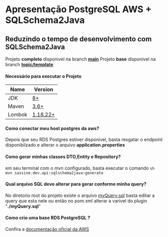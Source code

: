 # Apresentação PostgreSQL AWS + SQLSchema2Java
## Reduzindo o tempo de desenvolvimento com SQLSchema2Java 
Projeto **completo** disponivel na branch [**main**](https://github.com/Sassine/apresentacao-postgresql/tree/main)
Projeto **base** disponivel na branch [**topic/template**](https://github.com/Sassine/apresentacao-postgresql/tree/topic/template)

#### Necessário para executar o Projeto
| Name | Version |
| ------ | ------ |
| JDK | [8+](https://jdk.java.net/18/) |
| Maven | [3.6+](https://maven.apache.org/download.cgi) |
| Lombok | [1.18.22+](https://projectlombok.org/download) |

#### Como conectar meu host postgres da aws? 
Depois que seu RDS Postgres estiver disponivel, basta resgatar o endpoint disponibilzado e alterar o arquivo **application.properties** 
#### Como gerar minhas classes DTO,Entity e Repository? 
em seu terminal com o mvn configurado, basta executar o comando 
    ```sh 
    mvn sassine.dev.api:sqlschema2java:generate
    ```
#### Qual arquivo SQL devo alterar para gerar conforme minha query? 
No diretorio root do projeto existe o arquivo [myQuery.sql](https://github.com/Sassine/apresentacao-postgresql/blob/main/myQuery.sql) basta editar a query que esta nele ou então no pom.xml alterar a varivel do plugin "**<sourceDirectory>./myQuery.sql</sourceDirectory>**"

####  Como crio uma base RDS PostgreSQL ?
Confira a [documentação oficial da AWS](https://aws.amazon.com/pt/getting-started/hands-on/create-connect-postgresql-db/)


